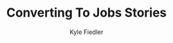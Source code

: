 ---
layout: project
title:  "Converting To Jobs Stories"
author: "Kyle Fiedler"
link: "https://robots.thoughtbot.com/converting-to-jobs-stories"
categories: job-stories examples
description: "How thoughtbot introduced Job Stories in their workflow. Complete with several examples of actual Job Stories and their User Story counterparts."
type: article
---